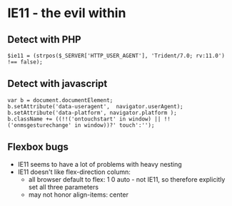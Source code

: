 # IE11 - the evil within

## Detect with PHP

```
$ie11 = (strpos($_SERVER['HTTP_USER_AGENT'], 'Trident/7.0; rv:11.0') !== false);
```

## Detect with javascript

```
var b = document.documentElement;
b.setAttribute('data-useragent',  navigator.userAgent);
b.setAttribute('data-platform', navigator.platform );
b.className += ((!!('ontouchstart' in window) || !!('onmsgesturechange' in window))?' touch':'');
```

## Flexbox bugs

- IE11 seems to have a lot of problems with heavy nesting
- IE11 doesn't like flex-direction column:
    - all browser default to flex: 1 0 auto - not IE11, so therefore explicitly set all three parameters
    - may not honor align-items: center
